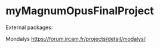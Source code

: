 # myMagnumOpusFinalProject

External packages:

Mondalys
https://forum.ircam.fr/projects/detail/modalys/